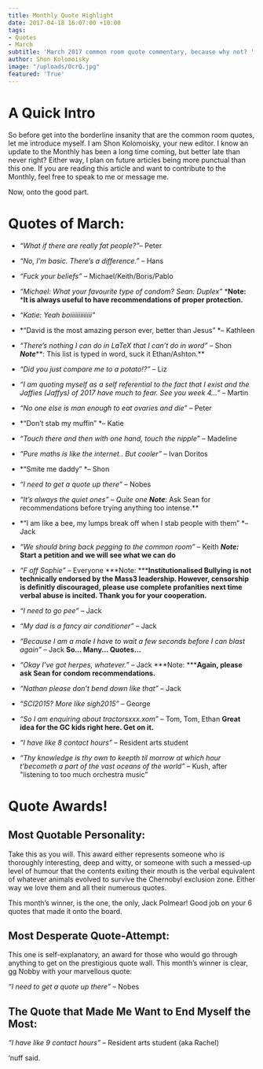 ```yaml
---
title: Monthly Quote Highlight
date: 2017-04-18 16:07:00 +10:00
tags:
- Quotes
- March
subtitle: 'March 2017 common room quote commentary, because why not? '
author: Shon Kolomoisky
image: "/uploads/OcrQ.jpg"
featured: 'True'
---
```


# A Quick Intro

So before get into the borderline insanity that are the common room quotes, let me introduce myself. I am Shon Kolomoisky, your new editor. I know an update to the Monthly has been a long time coming, but better late than never right? Either way, I plan on future articles being more punctual than this one. If you are reading this article and want to contribute to the Monthly, feel free to speak to me or message me.

Now, onto the good part.

# Quotes of March:

* *“What if there are really fat people?”*– Peter

* *“No, I’m basic. There’s a difference.”* – Hans

* *“Fuck your beliefs”* – Michael/Keith/Boris/Pablo

* *“Michael: What your favourite type of condom?                                         Sean: Duplex”*                                                                                                              ***Note:** ***It is always useful to have recommendations of proper protection.**

* *“Katie: Yeah boiiiiiiiiiiiii”*

* *“David is the most amazing person ever, better than Jesus” *– Kathleen

* *“There’s nothing I can do in LaTeX that I can’t do in word”* – Shon      ***Note*****: This list is typed in word, suck it Ethan/Ashton.**

* *“Did you just compare me to a potato!?”* – Liz

* *“I am quoting myself as a self referential to the fact that I exist and the Jaffies (Jaffys) of 2017 have much to fear. See you week 4…”* – Martin

* *“No one else is man enough to eat ovaries and die”* – Peter

* \*“Don’t stab my muffin” \*– Katie

* *“Touch there and then with one hand, touch the nipple”* – Madeline

* *“Pure maths is like the internet.. But cooler”* – Ivan Doritos

* \*“Smite me daddy” \*– Shon

* *“I need to get a quote up there”­* – Nobes

* *“It’s always the quiet ones” – Quite one                                                              **Note***: Ask Sean for recommendations before trying anything too intense.\*\*

* *“I am like a bee, my lumps break off when I stab people with them” *– Jack

* *“We should bring back pegging to the common room”* – Keith              ***Note:*** **Start a petition and we will see what we can do**

* *“F off Sophie”* – Everyone                                                                                   \*\*\*Note: \*\*\***Institutionalised Bullying is not technically endorsed by the Mass3 leadership. However, censorship is definitly discouraged, please use complete profanities next time verbal abuse is incited. Thank you for your cooperation.**

* *“I need to go pee”* – Jack

* *“My dad is a fancy air conditioner”* – Jack

* *“Because I am a male I have to wait a few seconds before I can blast again”* – Jack                                                                                                                 **So... Many... Quotes...**

* *“Okay I’ve got herpes, whatever.”* – Jack                                                       \*\*\*Note: \*\*\***Again, please ask Sean for condom recommendations.**

* *“Nathan please don’t bend down like that”* – Jack

* *“SCI2015? More like sigh2015”* – George

* *“So I am enquiring about tractorsxxx.xom”* – Tom, Tom, Ethan                **Great idea for the GC kids right here. Get on it.**

* *“I have like 8 contact hours”* – Resident arts student

* *“Thy knowledge is thy own to keepth til morrow at which hour t’becometh a part of the vast oceans of the world”* – Kush, after  "listening to too much orchestra music"

# Quote Awards!

## Most Quotable Personality:

Take this as you will. This award either represents someone who is thoroughly interesting, deep and witty, or someone with such a messed-up level of humour that the contents exiting their mouth is the verbal equivalent of whatever animals evolved to survive the Chernobyl exclusion zone. Either way we love them and all their numerous quotes.

This month’s winner, is the one, the only, Jack Polmear! Good job on your 6 quotes that made it onto the board.

## Most Desperate Quote-Attempt:

This one is self-explanatory, an award for those who would go through anything to get on the prestigious quote wall. This month’s winner is clear, gg Nobby with your marvellous quote:

*“I need to get a quote up there”* – Nobes

## The Quote that Made Me Want to End Myself the Most:

*“I have like 9 contact hours”* – Resident arts student (aka Rachel)

‘nuff said.